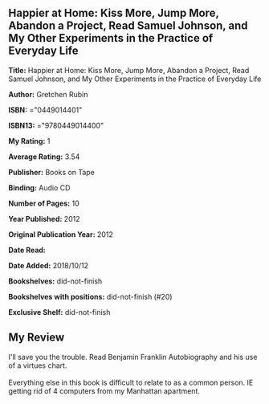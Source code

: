 ## Happier at Home: Kiss More, Jump More, Abandon a Project, Read Samuel Johnson, and My Other Experiments in the Practice of Everyday Life

**Title:** Happier at Home: Kiss More, Jump More, Abandon a Project, Read Samuel Johnson, and My Other Experiments in the Practice of Everyday Life

**Author:** Gretchen Rubin

**ISBN:** ="0449014401"

**ISBN13:** ="9780449014400"

**My Rating:** 1

**Average Rating:** 3.54

**Publisher:** Books on Tape

**Binding:** Audio CD

**Number of Pages:** 10

**Year Published:** 2012

**Original Publication Year:** 2012

**Date Read:** 

**Date Added:** 2018/10/12

**Bookshelves:** did-not-finish

**Bookshelves with positions:** did-not-finish (#20)

**Exclusive Shelf:** did-not-finish


## My Review

I'll save you the trouble. Read Benjamin Franklin Autobiography and his use of a virtues chart.<br/><br/>Everything else in this book is difficult to relate to as a common person. IE getting rid of 4 computers from my Manhattan apartment.
